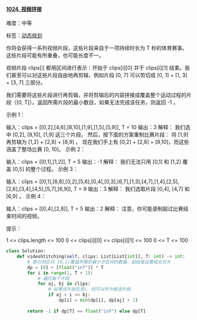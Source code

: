 #### [1024. 视频拼接](https://leetcode-cn.com/problems/video-stitching/)

难度：中等

标签：[动态规划](../Topic/动态规划.md)

你将会获得一系列视频片段，这些片段来自于一项持续时长为 T 秒的体育赛事。这些片段可能有所重叠，也可能长度不一。

视频片段 clips[i] 都用区间进行表示：开始于 clips[i][0] 并于 clips[i][1] 结束。我们甚至可以对这些片段自由地再剪辑，例如片段 [0, 7] 可以剪切成 [0, 1] + [1, 3] + [3, 7] 三部分。

我们需要将这些片段进行再剪辑，并将剪辑后的内容拼接成覆盖整个运动过程的片段（[0, T]）。返回所需片段的最小数目，如果无法完成该任务，则返回 -1 。

 

示例 1：

输入：clips = [[0,2],[4,6],[8,10],[1,9],[1,5],[5,9]], T = 10
输出：3
解释：
我们选中 [0,2], [8,10], [1,9] 这三个片段。
然后，按下面的方案重制比赛片段：
将 [1,9] 再剪辑为 [1,2] + [2,8] + [8,9] 。
现在我们手上有 [0,2] + [2,8] + [8,10]，而这些涵盖了整场比赛 [0, 10]。
示例 2：

输入：clips = [[0,1],[1,2]], T = 5
输出：-1
解释：
我们无法只用 [0,1] 和 [1,2] 覆盖 [0,5] 的整个过程。
示例 3：

输入：clips = [[0,1],[6,8],[0,2],[5,6],[0,4],[0,3],[6,7],[1,3],[4,7],[1,4],[2,5],[2,6],[3,4],[4,5],[5,7],[6,9]], T = 9
输出：3
解释： 
我们选取片段 [0,4], [4,7] 和 [6,9] 。
示例 4：

输入：clips = [[0,4],[2,8]], T = 5
输出：2
解释：
注意，你可能录制超过比赛结束时间的视频。


提示：

1 <= clips.length <= 100
0 <= clips[i][0] <= clips[i][1] <= 100
0 <= T <= 100

```python
class Solution:
    def videoStitching(self, clips: List[List[int]], T: int) -> int:
        # 表示将区间 [0,i)覆盖所需的最少子区间的数量，起始值设置成无穷大
        dp = [0] + [float("inf")] * T
        for i in range(1, T + 1):
            # 遍历每个片段
            for aj, bj in clips:
                # 如果该片段包含i，则可以作为候选片段
                if aj < i <= bj:
                    dp[i] = min(dp[i], dp[aj] + 1)
        
        return -1 if dp[T] == float("inf") else dp[T]
```

